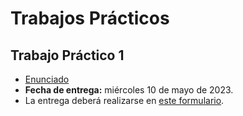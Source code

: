# Trabajos Prácticos

## Trabajo Práctico 1

* [Enunciado](./tps/Criptografia_Practico_y_Blockchain_Enunciado_Practica_1.pdf)
* **Fecha de entrega:** miércoles 10 de mayo de 2023.
* La entrega deberá realizarse en [este formulario](https://forms.gle/SRLQHYmnsg4VYMe48).
